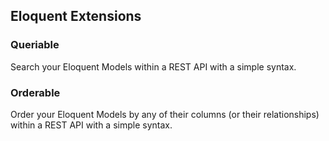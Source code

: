 ## Eloquent Extensions

### Queriable

Search your Eloquent Models within a REST API with a simple syntax.

### Orderable

Order your Eloquent Models by any of their columns (or their relationships) within a REST API with a simple syntax.